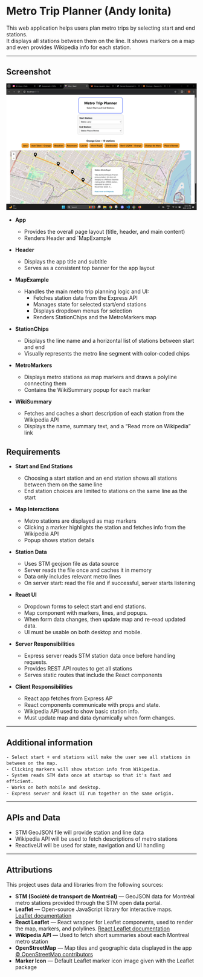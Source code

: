 # Metro Trip Planner (Andy Ionita)

This web application helps users plan metro trips by selecting start and end stations.  
It displays all stations between them on the line. It shows markers on a map and even provides Wikipedia info for each station. 

---

## Screenshot
![App Screenshot](./metro-client/screenshots/Screenshot_App.png)


- **App**
  - Provides the overall page layout (title, header, and main content)
  - Renders Header and `MapExample

- **Header**
  - Displays the app title and subtitle
  - Serves as a consistent top banner for the app layout

- **MapExample**
  - Handles the main metro trip planning logic and UI:
    - Fetches station data from the Express API
    - Manages state for selected start/end stations
    - Displays dropdown menus for selection
    - Renders StationChips and the MetroMarkers map

- **StationChips**
  - Displays the line name and a horizontal list of stations between start and end
  - Visually represents the metro line segment with color-coded chips

- **MetroMarkers**
  - Displays metro stations as map markers and draws a polyline connecting them
  - Contains the WikiSummary popup for each marker

- **WikiSummary**
  - Fetches and caches a short description of each station from the Wikipedia API
  - Displays the name, summary text, and a “Read more on Wikipedia” link


## Requirements

- **Start and End Stations**
    - Choosing a start station and an end station shows all stations between them on the same line
    - End station choices are limited to stations on the same line as the start

- **Map Interactions**
    - Metro stations are displayed as map markers
    - Clicking a marker highlights the station and fetches info from the Wikipedia API
    - Popup shows station details

- **Station Data**
    - Uses STM geojson file as data source
    - Server reads the file once and caches it in memory
    - Data only includes relevant metro lines
    - On server start: read the file and if successful, server starts listening

- **React UI**
    - Dropdown forms to select start and end stations.
    - Map component with markers, lines, and popups.
    - When form data changes, then update map and re-read updated data.
    - UI must be usable on both desktop and mobile.

- **Server Responsibilities**
    - Express server reads STM station data once before handling requests.
    - Provides REST API routes to get all stations
    - Serves static routes that include the React components

- **Client Responsibilities**
  - React app fetches from Express AP
  - React components communicate with props and state.
  - Wikipedia API used to show basic station info.
  - Must update map and data dynamically when form changes.

---

## Additional information

    - Select start + end stations will make the user see all stations in between on the map.  
    - Clicking markers will show station info from Wikipedia.  
    - System reads STM data once at startup so that it's fast and efficient.  
    - Works on both mobile and desktop.  
    - Express server and React UI run together on the same origin.  

---


## APIs and Data

- STM GeoJSON file will provide station and line data 
- Wikipedia API will be used to fetch descriptions of metro stations
- ReactiveUI will be used for state, navigation and UI handling

---


## Attributions

This project uses data and libraries from the following sources:

- **STM (Société de transport de Montréal)** — GeoJSON data for Montréal metro stations provided through the STM open data portal.
- **Leaflet** — Open-source JavaScript library for interactive maps.  
  [Leaflet documentation](https://leafletjs.com/)
- **React Leaflet** — React wrapper for Leaflet components, used to render the map, markers, and polylines. 
  [React Leaflet documentation](https://react-leaflet.js.org/)
- **Wikipedia API** — Used to fetch short summaries about each Montreal metro station
- **OpenStreetMap** — Map tiles and geographic data displayed in the app  
  [© OpenStreetMap contributors](https://www.openstreetmap.org/copyright)
- **Marker Icon** — Default Leaflet marker icon image given with the Leaflet package